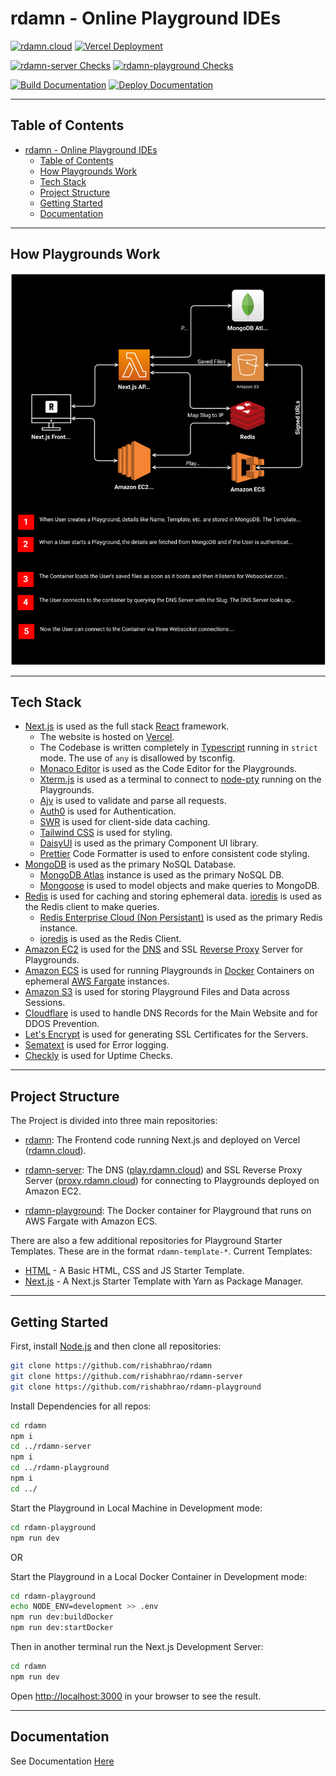 # rdamn - Online Playground IDEs

[![rdamn.cloud](https://img.shields.io/website?logo=R&down_color=red&logoColor=white&down_message=down&label=rdamn.cloud&style=for-the-badge&up_color=green&up_message=up&url=https%3A%2F%2Frdamn.cloud)](https://rdamn.cloud)
[![Vercel Deployment](https://img.shields.io/github/deployments/rishabhrao/rdamn/production?label=Vercel%20Development&logo=vercel&logoColor=white&style=for-the-badge)](https://github.com/rishabhrao/rdamn/deployments/activity_log?environment=Production)

[![rdamn-server Checks](https://img.shields.io/github/workflow/status/rishabhrao/rdamn-server/Check?label=rdamn-server%20Checks&logo=amazon&logoColor=white&style=for-the-badge)](https://github.com/rishabhrao/rdamn-server/actions/workflows/check.yml)
[![rdamn-playground Checks](https://img.shields.io/github/workflow/status/rishabhrao/rdamn-playground/Check?label=rdamn-playground%20Checks&logo=amazon&logoColor=white&style=for-the-badge)](https://github.com/rishabhrao/rdamn-playground/actions/workflows/check.yml)

[![Build Documentation](https://img.shields.io/github/workflow/status/rishabhrao/rdamn/Deploy%20Documentation/main?label=Build%20Documentation&logo=github-actions&logoColor=white&style=for-the-badge)](https://github.com/rishabhrao/rdamn/actions/workflows/deployDocs.yml)
[![Deploy Documentation](https://img.shields.io/github/deployments/rishabhrao/rdamn/github-pages?label=Deploy%20Documentation&logo=github&logoColor=white&style=for-the-badge)](https://github.com/rishabhrao/rdamn/deployments/activity_log?environment=github-pages)

---

## Table of Contents

- [rdamn - Online Playground IDEs](#rdamn---online-playground-ides)
  - [Table of Contents](#table-of-contents)
  - [How Playgrounds Work](#how-playgrounds-work)
  - [Tech Stack](#tech-stack)
  - [Project Structure](#project-structure)
  - [Getting Started](#getting-started)
  - [Documentation](#documentation)

---

## How Playgrounds Work

![rdamn Architecture](https://raw.githubusercontent.com/rishabhrao/rdamn/main/public/architecture.svg)

---

## Tech Stack

- [Next.js](https://nextjs.org) is used as the full stack [React](https://reactjs.org) framework.
  - The website is hosted on [Vercel](https://vercel.com).
  - The Codebase is written completely in [Typescript](https://www.typescriptlang.org) running in `strict` mode. The use of `any` is disallowed by tsconfig.
  - [Monaco Editor](https://microsoft.github.io/monaco-editor) is used as the Code Editor for the Playgrounds.
  - [Xterm.js](https://xtermjs.org) is used as a terminal to connect to [node-pty](https://www.npmjs.com/package/node-pty) running on the Playgrounds.
  - [Ajv](https://ajv.js.org) is used to validate and parse all requests.
  - [Auth0](https://auth0.com) is used for Authentication.
  - [SWR](https://swr.vercel.app) is used for client-side data caching.
  - [Tailwind CSS](https://tailwindcss.com) is used for styling.
  - [DaisyUI](https://daisyui.com) is used as the primary Component UI library.
  - [Prettier](https://prettier.io) Code Formatter is used to enfore consistent code styling.
- [MongoDB](https://www.mongodb.com) is used as the primary NoSQL Database.
  - [MongoDB Atlas](https://www.mongodb.com/atlas) instance is used as the primary NoSQL DB.
  - [Mongoose](https://mongoosejs.com) is used to model objects and make queries to MongoDB.
- [Redis](https://redis.io) is used for caching and storing ephemeral data. [ioredis](https://www.npmjs.com/package/ioredis) is used as the Redis client to make queries.
  - [Redis Enterprise Cloud (Non Persistant)](https://redis.com/redis-enterprise-cloud) is used as the primary Redis instance.
  - [ioredis](https://www.npmjs.com/package/ioredis) is used as the Redis Client.
- [Amazon EC2](https://aws.amazon.com/ec2) is used for the [DNS](https://www.npmjs.com/package/denamed) and SSL [Reverse Proxy](https://www.npmjs.com/package/http-reverse-proxy-ts) Server for Playgrounds.
- [Amazon ECS](https://aws.amazon.com/ec2) is used for running Playgrounds in [Docker](https://www.docker.com) Containers on ephemeral [AWS Fargate](https://aws.amazon.com/fargate) instances.
- [Amazon S3](https://aws.amazon.com/s3) is used for storing Playground Files and Data across Sessions.
- [Cloudflare](https://www.cloudflare.com) is used to handle DNS Records for the Main Website and for DDOS Prevention.
- [Let's Encrypt](https://letsencrypt.org) is used for generating SSL Certificates for the Servers.
- [Sematext](https://sematext.com) is used for Error logging.
- [Checkly](https://www.checklyhq.com/) is used for Uptime Checks.

---

## Project Structure

The Project is divided into three main repositories:

- [rdamn](https://github.com/rishabhrao/rdamn): The Frontend code running Next.js and deployed on Vercel ([rdamn.cloud](https://rdamn.cloud)).

- [rdamn-server](https://github.com/rishabhrao/rdamn-server): The DNS ([play.rdamn.cloud](http://play.rdamn.cloud)) and SSL Reverse Proxy Server ([proxy.rdamn.cloud](https://proxy.rdamn.cloud)) for connecting to Playgrounds deployed on Amazon EC2.

- [rdamn-playground](https://github.com/rishabhrao/rdamn-playground): The Docker container for Playground that runs on AWS Fargate with Amazon ECS.

There are also a few additional repositories for Playground Starter Templates. These are in the format `rdamn-template-*`. Current Templates:

- [HTML](https://github.com/rishabhrao/rdamn-template-html) - A Basic HTML, CSS and JS Starter Template.
- [Next.js](https://github.com/rishabhrao/rdamn-template-nextjs) - A Next.js Starter Template with Yarn as Package Manager.

---

## Getting Started

First, install [Node.js](https://nodejs.org) and then clone all repositories:

```bash
git clone https://github.com/rishabhrao/rdamn
git clone https://github.com/rishabhrao/rdamn-server
git clone https://github.com/rishabhrao/rdamn-playground
```

Install Dependencies for all repos:

```bash
cd rdamn
npm i
cd ../rdamn-server
npm i
cd ../rdamn-playground
npm i
cd ../
```

Start the Playground in Local Machine in Development mode:

```bash
cd rdamn-playground
npm run dev
```

OR

Start the Playground in a Local Docker Container in Development mode:

```bash
cd rdamn-playground
echo NODE_ENV=development >> .env
npm run dev:buildDocker
npm run dev:startDocker
```

Then in another terminal run the Next.js Development Server:

```bash
cd rdamn
npm run dev
```

Open [http://localhost:3000](http://localhost:3000) in your browser to see the result.

---

## Documentation

See Documentation [Here](https://docs.rdamn.cloud/)

